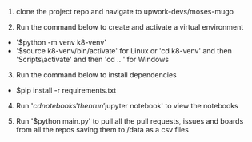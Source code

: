 1. clone the project repo and navigate to upwork-devs/moses-mugo

2. Run the command below to create and activate a virtual environment
  
  * '$python -m venv k8-venv'
  * '$source k8-venv/bin/activate' for Linux or 'cd k8-venv' and then 'Scripts\activate' and then 'cd .. ' for Windows
3. Run the command below to install dependencies
  * $pip install -r requirements.txt
4. Run '$cd notebooks' then run '$jupyter notebook' to view the notebooks

5. Run '$python main.py' to pull all the pull requests, issues and boards from all the repos saving them to /data as a csv files
